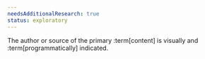 ```yaml
---
needsAdditionalResearch: true
status: exploratory
---
```


The author or source of the primary :term[content] is visually and :term[programmatically] indicated.
